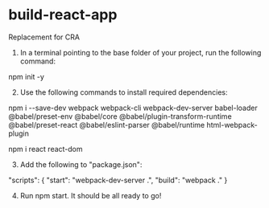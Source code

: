 # build-react-app

Replacement for CRA

1. In a terminal pointing to the base folder of your project, run the following command:

npm init -y

2. Use the following commands to install required dependencies:

npm i --save-dev webpack webpack-cli webpack-dev-server babel-loader @babel/preset-env @babel/core @babel/plugin-transform-runtime @babel/preset-react @babel/eslint-parser @babel/runtime html-webpack-plugin

npm i react react-dom

3. Add the following to "package.json":

"scripts": {
"start": "webpack-dev-server .",
"build": "webpack ."
}

4. Run npm start. It should be all ready to go!

